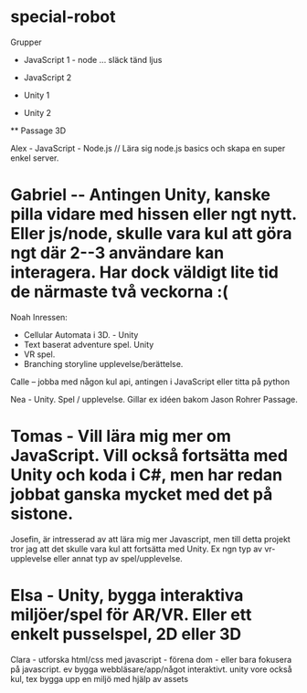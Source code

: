 # special-robot

Grupper

* JavaScript 1 - node ... släck tänd ljus

* JavaScript 2

* Unity 1

* Unity 2

** Passage 3D


Alex - JavaScript - Node.js // Lära sig node.js basics och skapa en super enkel server.

# Gabriel -- Antingen Unity, kanske pilla vidare med hissen eller ngt nytt. Eller js/node, skulle vara kul att göra ngt där 2--3 användare kan interagera. Har dock väldigt lite tid de närmaste två veckorna :(

Noah Inressen: 
- Cellular Automata i 3D. - Unity 
- Text baserat adventure spel. Unity 
- VR spel. 
- Branching storyline upplevelse/berättelse. 


Calle – jobba med någon kul api, antingen i JavaScript eller titta på python

Nea - Unity. Spel / upplevelse. Gillar ex idéen bakom Jason Rohrer Passage. 
# Tomas - Vill lära mig mer om JavaScript. Vill också fortsätta med Unity och koda i C#, men har redan jobbat ganska mycket med det på sistone.


Josefin, är intresserad av att lära mig mer Javascript, men till detta projekt tror jag att det skulle vara kul att fortsätta med Unity. Ex ngn typ av vr-upplevelse eller annat typ av spel/upplevelse.
# Elsa - Unity, bygga interaktiva miljöer/spel för AR/VR. Eller ett enkelt pusselspel, 2D eller 3D

Clara - utforska html/css med javascript - förena dom - eller bara fokusera på javascript. ev bygga webbläsare/app/något interaktivt. unity vore också kul, tex bygga upp en miljö med hjälp av assets
